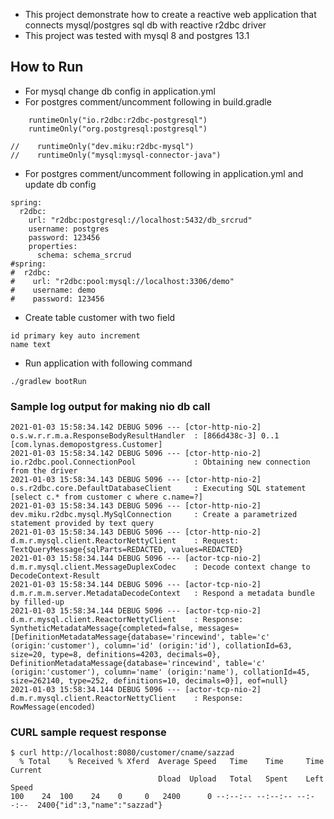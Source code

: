 - This project demonstrate how to create a reactive web application that connects mysql/postgres sql db with reactive
  r2dbc driver
- This project was tested with mysql 8 and postgres 13.1

## How to Run

- For mysql change db config in application.yml
- For postgres comment/uncomment following in build.gradle

```
    runtimeOnly("io.r2dbc:r2dbc-postgresql")
    runtimeOnly("org.postgresql:postgresql")

//    runtimeOnly("dev.miku:r2dbc-mysql")
//    runtimeOnly("mysql:mysql-connector-java")
```

- For postgres comment/uncomment following in application.yml and update db config

```
spring:
  r2dbc:
    url: "r2dbc:postgresql://localhost:5432/db_srcrud"
    username: postgres
    password: 123456
    properties:
      schema: schema_srcrud
#spring:
#  r2dbc:
#    url: "r2dbc:pool:mysql://localhost:3306/demo"
#    username: demo
#    password: 123456

```

- Create table customer with two field 

```
id primary key auto increment
name text
```

- Run application with following command

`./gradlew bootRun`





### Sample log output for making nio db call

```
2021-01-03 15:58:34.142 DEBUG 5096 --- [ctor-http-nio-2] o.s.w.r.r.m.a.ResponseBodyResultHandler  : [866d438c-3] 0..1 [com.lynas.demopostgress.Customer]
2021-01-03 15:58:34.142 DEBUG 5096 --- [ctor-http-nio-2] io.r2dbc.pool.ConnectionPool             : Obtaining new connection from the driver
2021-01-03 15:58:34.143 DEBUG 5096 --- [ctor-http-nio-2] o.s.r2dbc.core.DefaultDatabaseClient     : Executing SQL statement [select c.* from customer c where c.name=?]
2021-01-03 15:58:34.143 DEBUG 5096 --- [ctor-http-nio-2] dev.miku.r2dbc.mysql.MySqlConnection     : Create a parametrized statement provided by text query
2021-01-03 15:58:34.143 DEBUG 5096 --- [ctor-http-nio-2] d.m.r.mysql.client.ReactorNettyClient    : Request: TextQueryMessage{sqlParts=REDACTED, values=REDACTED}
2021-01-03 15:58:34.144 DEBUG 5096 --- [actor-tcp-nio-2] d.m.r.mysql.client.MessageDuplexCodec    : Decode context change to DecodeContext-Result
2021-01-03 15:58:34.144 DEBUG 5096 --- [actor-tcp-nio-2] d.m.r.m.m.server.MetadataDecodeContext   : Respond a metadata bundle by filled-up
2021-01-03 15:58:34.144 DEBUG 5096 --- [actor-tcp-nio-2] d.m.r.mysql.client.ReactorNettyClient    : Response: SyntheticMetadataMessage{completed=false, messages=[DefinitionMetadataMessage{database='rincewind', table='c' (origin:'customer'), column='id' (origin:'id'), collationId=63, size=20, type=8, definitions=4203, decimals=0}, DefinitionMetadataMessage{database='rincewind', table='c' (origin:'customer'), column='name' (origin:'name'), collationId=45, size=262140, type=252, definitions=10, decimals=0}], eof=null}
2021-01-03 15:58:34.144 DEBUG 5096 --- [actor-tcp-nio-2] d.m.r.mysql.client.ReactorNettyClient    : Response: RowMessage(encoded)
```

### CURL sample request response

```
$ curl http://localhost:8080/customer/cname/sazzad
  % Total    % Received % Xferd  Average Speed   Time    Time     Time  Current
                                 Dload  Upload   Total   Spent    Left  Speed
100    24  100    24    0     0   2400      0 --:--:-- --:--:-- --:--:--  2400{"id":3,"name":"sazzad"}

```